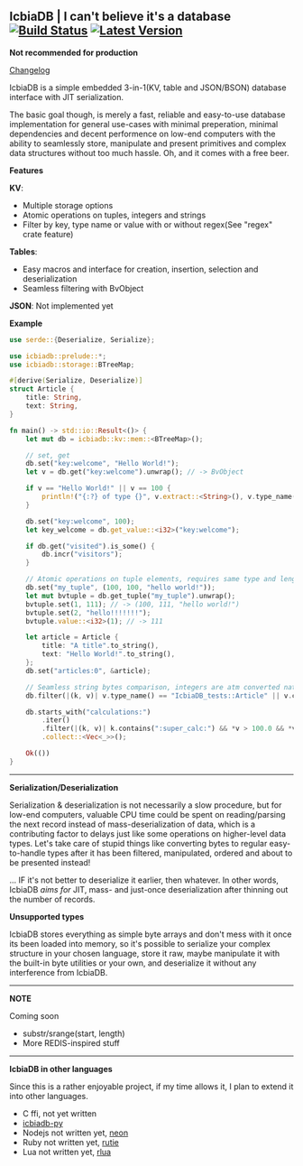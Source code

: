 [Latest Version]: https://img.shields.io/crates/v/icbiadb

[crates.io]: https://crates.io/crates/icbiadb
[Build Status]: https://travis-ci.com/icbiadb/icbiadb.svg?branch=master
[travis]: https://travis-ci.com/github/icbiadb/icbiadb

## IcbiaDB | I can't believe it's a database &emsp; [![Build Status]][travis] [![Latest Version]][crates.io]


**Not recommended for production**


[Changelog](https://github.com/icbiadb/icbiadb/blob/master/CHANGELOG.md)


IcbiaDB is a simple embedded 3-in-1(KV, table and JSON/BSON) database interface with JIT serialization.

The basic goal though, is merely a fast, reliable and easy-to-use database implementation for general use-cases with minimal preperation, minimal dependencies and decent performence on low-end computers with the ability to seamlessly store, manipulate and present primitives and complex data structures without too much hassle. Oh, and it comes with a free beer.


**Features**


**KV**:
* Multiple storage options
* Atomic operations on tuples, integers and strings
* Filter by key, type name or value with or without regex(See "regex" crate feature)


**Tables**:
* Easy macros and interface for creation, insertion, selection and deserialization
* Seamless filtering with BvObject 


**JSON**:
Not implemented yet


**Example**


```rust
use serde::{Deserialize, Serialize};

use icbiadb::prelude::*;
use icbiadb::storage::BTreeMap;

#[derive(Serialize, Deserialize)]
struct Article {
    title: String,
    text: String,
}

fn main() -> std::io::Result<()> {
    let mut db = icbiadb::kv::mem::<BTreeMap>();

    // set, get
    db.set("key:welcome", "Hello World!");
    let v = db.get("key:welcome").unwrap(); // -> BvObject

    if v == "Hello World!" || v == 100 {
        println!("{:?} of type {}", v.extract::<String>(), v.type_name());
    }

    db.set("key:welcome", 100);
    let key_welcome = db.get_value::<i32>("key:welcome");

    if db.get("visited").is_some() {
        db.incr("visitors");
    }

    // Atomic operations on tuple elements, requires same type and length.
    db.set("my_tuple", (100, 100, "hello world!"));
    let mut bvtuple = db.get_tuple("my_tuple").unwrap();
    bvtuple.set(1, 111); // -> (100, 111, "hello world!")
    bvtuple.set(2, "hello!!!!!!!");
    bvtuple.value::<i32>(1); // -> 111

    let article = Article {
        title: "A title".to_string(),
        text: "Hello World!".to_string(),
    };
    db.set("articles:0", &article);

    // Seamless string bytes comparison, integers are atm converted natively(from_le_bytes)
    db.filter(|(k, v)| v.type_name() == "IcbiaDB_tests::Article" || v.contains("this is a string"));

    db.starts_with("calculations:")
        .iter()
        .filter(|(k, v)| k.contains(":super_calc:") && *v > 100.0 && *v < 200.0)
        .collect::<Vec<_>>();

    Ok(())
}
```

---


**Serialization/Deserialization**

Serialization & deserialization is not necessarily a slow procedure, but for low-end computers, valuable CPU time could be spent on reading/parsing the next record instead of mass-deserialization of data, which is a contributing factor to delays just like some operations on higher-level data types. Let's take care of stupid things like converting bytes to regular easy-to-handle types after it has been filtered, manipulated, ordered and about to be presented instead! 

... IF it's not better to deserialize it earlier, then whatever. In other words, IcbiaDB _aims for_ JIT, mass- and just-once deserialization after thinning out the number of records.


**Unsupported types**

IcbiaDB stores everything as simple byte arrays and don't mess with it once its been loaded into memory, so it's possible to serialize your complex structure in your chosen language, store it raw, maybe manipulate it with the built-in byte utilities or your own, and deserialize it without any interference from IcbiaDB.


---


**NOTE**

Coming soon

* substr/srange(start, length)
* More REDIS-inspired stuff


---


**IcbiaDB in other languages**


Since this is a rather enjoyable project, if my time allows it, I plan to extend it into other languages.

* C ffi, not yet written
* [icbiadb-py](https://github.com/icbiadb/icbiadb-py)
* Nodejs not written yet, [neon](https://github.com/neon-bindings/neon)
* Ruby not written yet, [rutie](https://github.com/danielpclark/rutie)
* Lua not written yet, [rlua](https://github.com/kyren/rlua)

